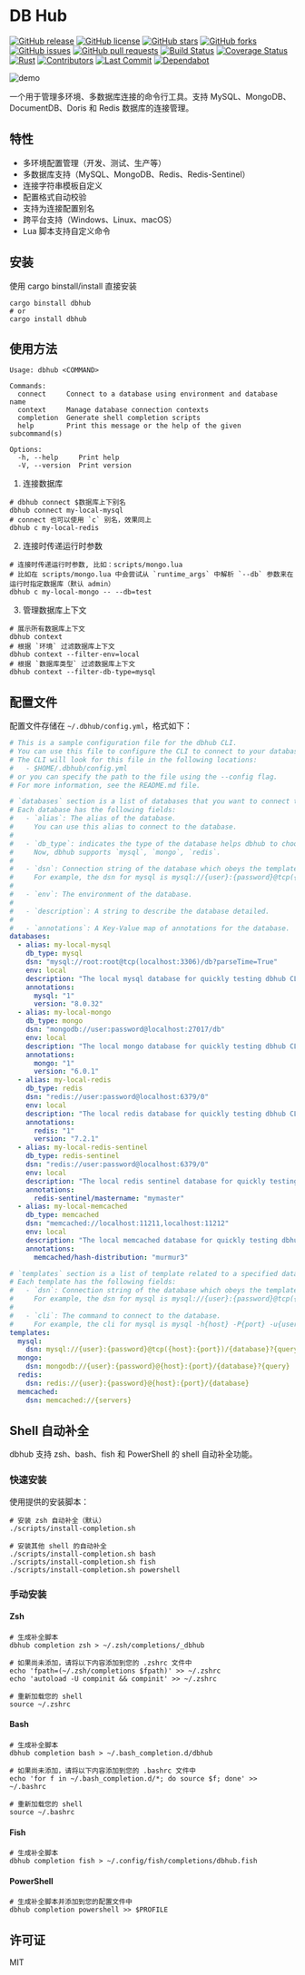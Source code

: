 # DB Hub

[![GitHub release](https://img.shields.io/github/release/yeqown/dbhub.svg?style=flat-square)](https://github.com/yeqown/dbhub/releases/latest)
[![GitHub license](https://img.shields.io/github/license/yeqown/dbhub.svg?style=flat-square)](https://github.com/yeqown/dbhub/blob/main/LICENSE)
[![GitHub stars](https://img.shields.io/github/stars/yeqown/dbhub.svg?style=flat-square)](https://github.com/yeqown/dbhub/stargazers)
[![GitHub forks](https://img.shields.io/github/forks/yeqown/dbhub.svg?style=flat-square)](https://github.com/yeqown/dbhub/network)
[![GitHub issues](https://img.shields.io/github/issues/yeqown/dbhub.svg?style=flat-square)](https://github.com/yeqown/dbhub/issues)
[![GitHub pull requests](https://img.shields.io/github/issues-pr/yeqown/dbhub.svg?style=flat-square)](https://github.com/yeqown/dbhub/pulls)
[![Build Status](https://img.shields.io/github/actions/workflow/status/yeqown/dbhub/release.yml?style=flat-square)](https://github.com/yeqown/dbhub/actions/workflows/release.yml)
[![Coverage Status](https://img.shields.io/codecov/c/github/yeqown/dbhub?style=flat-square)](https://app.codecov.io/gh/yeqown/dbhub)
[![Rust](https://img.shields.io/badge/rust-%23000000.svg?style=flat-square&logo=rust&logoColor=white)](https://www.rust-lang.org/)
[![Contributors](https://img.shields.io/github/contributors/yeqown/dbhub.svg?style=flat-square)](https://github.com/yeqown/dbhub/graphs/contributors)
[![Last Commit](https://img.shields.io/github/last-commit/yeqown/dbhub.svg?style=flat-square)](https://github.com/yeqown/dbhub/commits/main)
[![Dependabot](https://badgen.net/github/dependabot/yeqown/dbhub?icon=dependabot&style=flat-square)](https://github.com/yeqown/dbhub/network/updates)

![demo](./carbon.svg)

一个用于管理多环境、多数据库连接的命令行工具。支持 MySQL、MongoDB、DocumentDB、Doris 和 Redis 数据库的连接管理。

## 特性

- 多环境配置管理（开发、测试、生产等）
- 多数据库支持（MySQL、MongoDB、Redis、Redis-Sentinel）
- 连接字符串模板自定义
- 配置格式自动校验
- 支持为连接配置别名
- 跨平台支持（Windows、Linux、macOS）
- Lua 脚本支持自定义命令

## 安装

使用 cargo binstall/install 直接安装

```shell
cargo binstall dbhub
# or 
cargo install dbhub 
```

## 使用方法

```shell
Usage: dbhub <COMMAND>

Commands:
  connect     Connect to a database using environment and database name
  context     Manage database connection contexts
  completion  Generate shell completion scripts
  help        Print this message or the help of the given subcommand(s)

Options:
  -h, --help     Print help
  -V, --version  Print version
```

1. 连接数据库

```shell
# dbhub connect $数据库上下别名
dbhub connect my-local-mysql
# connect 也可以使用 `c` 别名，效果同上
dbhub c my-local-redis
```

2. 连接时传递运行时参数

```shell
# 连接时传递运行时参数, 比如：scripts/mongo.lua
# 比如在 scripts/mongo.lua 中会尝试从 `runtime_args` 中解析 `--db` 参数来在运行时指定数据库（默认 admin） 
dbhub c my-local-mongo -- --db=test
```

3. 管理数据库上下文

```shell
# 展示所有数据库上下文
dbhub context
# 根据 `环境` 过滤数据库上下文
dbhub context --filter-env=local
# 根据 `数据库类型` 过滤数据库上下文
dbhub context --filter-db-type=mysql
```

## 配置文件

配置文件存储在 `~/.dbhub/config.yml`，格式如下：

```yaml
# This is a sample configuration file for the dbhub CLI.
# You can use this file to configure the CLI to connect to your databases.
# The CLI will look for this file in the following locations:
#   - $HOME/.dbhub/config.yml
# or you can specify the path to the file using the --config flag.
# For more information, see the README.md file.

# `databases` section is a list of databases that you want to connect to.
# Each database has the following fields:
#   - `alias`: The alias of the database.
#     You can use this alias to connect to the database.
#
#   - `db_type`: indicates the type of the database helps dbhub to choose database CLI.
#     Now, dbhub supports `mysql`, `mongo`, `redis`.
#
#   - `dsn`: Connection string of the database which obeys the templates.dsn.
#     For example, the dsn for mysql is mysql://{user}:{password}@tcp({host}:{port})/{database}?{query}
#
#   - `env`: The environment of the database.
#
#   - `description`: A string to describe the database detailed.
#
#   - `annotations`: A Key-Value map of annotations for the database.
databases:
  - alias: my-local-mysql
    db_type: mysql
    dsn: "mysql://root:root@tcp(localhost:3306)/db?parseTime=True"
    env: local
    description: "The local mysql database for quickly testing dbhub CLI."
    annotations:
      mysql: "1"
      version: "8.0.32"
  - alias: my-local-mongo
    db_type: mongo
    dsn: "mongodb://user:password@localhost:27017/db"
    env: local
    description: "The local mongo database for quickly testing dbhub CLI."
    annotations:
      mongo: "1"
      version: "6.0.1"
  - alias: my-local-redis
    db_type: redis
    dsn: "redis://user:password@localhost:6379/0"
    env: local
    description: "The local redis database for quickly testing dbhub CLI."
    annotations:
      redis: "1"
      version: "7.2.1"
  - alias: my-local-redis-sentinel
    db_type: redis-sentinel
    dsn: "redis://user:password@localhost:6379/0"
    env: local
    description: "The local redis sentinel database for quickly testing dbhub CLI."
    annotations:
      redis-sentinel/mastername: "mymaster"
  - alias: my-local-memcached
    db_type: memcached
    dsn: "memcached://localhost:11211,localhost:11212"
    env: local
    description: "The local memcached database for quickly testing dbhub CLI."
    annotations:
      memcached/hash-distribution: "murmur3"

# `templates` section is a list of template related to a specified database type including `dsn` and `cli`.
# Each template has the following fields:
#   - `dsn`: Connection string of the database which obeys the templates.dsn.
#     For example, the dsn for mysql is mysql://{user}:{password}@tcp({host}:{port})/{database}?{query}
#
#   - `cli`: The command to connect to the database.
#     For example, the cli for mysql is mysql -h{host} -P{port} -u{user} -p{password} {database}
templates:
  mysql:
    dsn: mysql://{user}:{password}@tcp({host}:{port})/{database}?{query}
  mongo:
    dsn: mongodb://{user}:{password}@{host}:{port}/{database}?{query}
  redis:
    dsn: redis://{user}:{password}@{host}:{port}/{database}
  memcached:
    dsn: memcached://{servers}
```

## Shell 自动补全

dbhub 支持 zsh、bash、fish 和 PowerShell 的 shell 自动补全功能。

### 快速安装

使用提供的安装脚本：

```shell
# 安装 zsh 自动补全（默认）
./scripts/install-completion.sh

# 安装其他 shell 的自动补全
./scripts/install-completion.sh bash
./scripts/install-completion.sh fish
./scripts/install-completion.sh powershell
```

### 手动安装

#### Zsh

```shell
# 生成补全脚本
dbhub completion zsh > ~/.zsh/completions/_dbhub

# 如果尚未添加，请将以下内容添加到您的 .zshrc 文件中
echo 'fpath=(~/.zsh/completions $fpath)' >> ~/.zshrc
echo 'autoload -U compinit && compinit' >> ~/.zshrc

# 重新加载您的 shell
source ~/.zshrc
```

#### Bash

```shell
# 生成补全脚本
dbhub completion bash > ~/.bash_completion.d/dbhub

# 如果尚未添加，请将以下内容添加到您的 .bashrc 文件中
echo 'for f in ~/.bash_completion.d/*; do source $f; done' >> ~/.bashrc

# 重新加载您的 shell
source ~/.bashrc
```

#### Fish

```shell
# 生成补全脚本
dbhub completion fish > ~/.config/fish/completions/dbhub.fish
```

#### PowerShell

```shell
# 生成补全脚本并添加到您的配置文件中
dbhub completion powershell >> $PROFILE
```

## 许可证

MIT